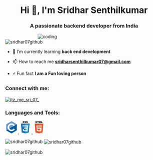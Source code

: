<h1 align="center">Hi 👋, I'm Sridhar Senthilkumar</h1>
<h3 align="center">A passionate backend developer from India</h3>
<img align="right" alt="coding" width="400" src="https://cdn.dribbble.com/users/1059583/screenshots/4171367/coding-freak.gif">

<p align="left"> <img src="https://komarev.com/ghpvc/?username=sridhar07github&label=Profile%20views&color=0e75b6&style=flat" alt="sridhar07github" /> </p>

- 🌱 I’m currently learning **back end development**

- 📫 How to reach me **sridharsenthilkumar07@gmail.com**

- ⚡ Fun fact **I am a Fun loving person**

<h3 align="left">Connect with me:</h3>
<p align="left">
<a href="https://instagram.com/itz_me_sri_07_" target="blank"><img align="center" src="https://raw.githubusercontent.com/rahuldkjain/github-profile-readme-generator/master/src/images/icons/Social/instagram.svg" alt="itz_me_sri_07_" height="30" width="40" /></a>
</p>

<h3 align="left">Languages and Tools:</h3>
<p align="left"> <a href="https://www.cprogramming.com/" target="_blank" rel="noreferrer"> <img src="https://raw.githubusercontent.com/devicons/devicon/master/icons/c/c-original.svg" alt="c" width="40" height="40"/> </a> <a href="https://www.w3schools.com/css/" target="_blank" rel="noreferrer"> <img src="https://raw.githubusercontent.com/devicons/devicon/master/icons/css3/css3-original-wordmark.svg" alt="css3" width="40" height="40"/> </a> <a href="https://www.w3.org/html/" target="_blank" rel="noreferrer"> <img src="https://raw.githubusercontent.com/devicons/devicon/master/icons/html5/html5-original-wordmark.svg" alt="html5" width="40" height="40"/> </a> </p>

<p><img align="left" src="https://github-readme-stats.vercel.app/api/top-langs?username=sridhar07github&show_icons=true&locale=en&layout=compact" alt="sridhar07github" /></p>

<p>&nbsp;<img align="center" src="https://github-readme-stats.vercel.app/api?username=sridhar07github&show_icons=true&locale=en" alt="sridhar07github" /></p>

<p><img align="center" src="https://github-readme-streak-stats.herokuapp.com/?user=sridhar07github&" alt="sridhar07github" /></p>
